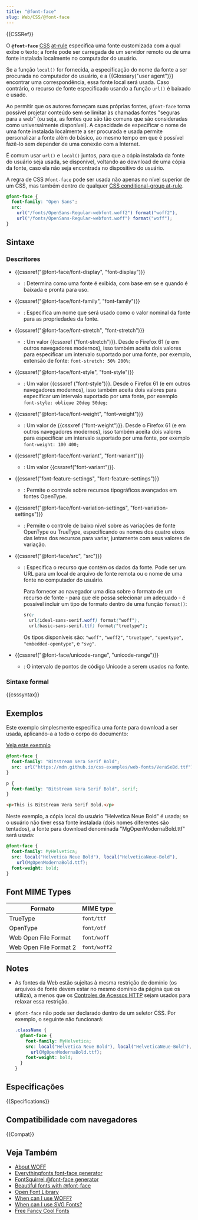 ```yaml
---
title: "@font-face"
slug: Web/CSS/@font-face
---
```


{{CSSRef}}

O **`@font-face`** [CSS](/pt-BR/docs/CSS) [at-rule](/pt-BR/docs/CSS/At-rule) especifica uma fonte customizada com a qual exibe o texto; a fonte pode ser carregada de um servidor remoto ou de uma fonte instalada localmente no computador do usuário.

Se a função `local()` for fornecida, a especificação do nome da fonte a ser procurada no computador do usuário, e a {{Glossary("user agent")}} encontrar uma correspondência, essa fonte local será usada. Caso contrário, o recurso de fonte especificado usando a função `url()` é baixado e usado.

Ao permitir que os autores forneçam suas próprias fontes, `@font-face` torna possível projetar conteúdo sem se limitar às chamadas fontes "seguras para a web" (ou seja, as fontes que são tão comuns que são consideradas como universalmente disponível). A capacidade de especificar o nome de uma fonte instalada localmente a ser procurada e usada permite personalizar a fonte além do básico, ao mesmo tempo em que é possível fazê-lo sem depender de uma conexão com a Internet.

É comum usar `url()` e `local()` juntos, para que a cópia instalada da fonte do usuário seja usada, se disponível, voltando ao download de uma cópia da fonte, caso ela não seja encontrada no dispositivo do usuário.

A regra de CSS `@font-face` pode ser usada não apenas no nível superior de um CSS, mas também dentro de qualquer [CSS conditional-group at-rule](/pt-BR/docs/Web/CSS/At-rule#Conditional_group_rules).

```css
@font-face {
  font-family: "Open Sans";
  src:
    url("/fonts/OpenSans-Regular-webfont.woff2") format("woff2"),
    url("/fonts/OpenSans-Regular-webfont.woff") format("woff");
}
```

## Sintaxe

### Descritores

- {{cssxref("@font-face/font-display", "font-display")}}
  - : Determina como uma fonte é exibida, com base em se e quando é baixada e pronta para uso.
- {{cssxref("@font-face/font-family", "font-family")}}
  - : Especifica um nome que será usado como o valor nominal da fonte para as propriedades da fonte.
- {{cssxref("@font-face/font-stretch", "font-stretch")}}
  - : Um valor {{cssxref ("font-stretch")}}. Desde o Firefox 61 (e em outros navegadores modernos), isso também aceita dois valores para especificar um intervalo suportado por uma fonte, por exemplo, extensão de fonte: `font-stretch: 50% 200%;`
- {{cssxref("@font-face/font-style", "font-style")}}
  - : Um valor {{cssxref ("font-style")}}. Desde o Firefox 61 (e em outros navegadores modernos), isso também aceita dois valores para especificar um intervalo suportado por uma fonte, por exemplo `font-style: oblique 20deg 50deg;`
- {{cssxref("@font-face/font-weight", "font-weight")}}
  - : Um valor de {{cssxref ("font-weight")}}. Desde o Firefox 61 (e em outros navegadores modernos), isso também aceita dois valores para especificar um intervalo suportado por uma fonte, por exemplo `font-weight: 100 400;`
- {{cssxref("@font-face/font-variant", "font-variant")}}
  - : Um valor {{cssxref("font-variant")}}.
- {{cssxref("font-feature-settings", "font-feature-settings")}}
  - : Permite o controle sobre recursos tipográficos avançados em fontes OpenType.
- {{cssxref("@font-face/font-variation-settings", "font-variation-settings")}}
  - : Permite o controle de baixo nível sobre as variações de fonte OpenType ou TrueType, especificando os nomes dos quatro eixos das letras dos recursos para variar, juntamente com seus valores de variação.
- {{cssxref("@font-face/src", "src")}}

  - : Especifica o recurso que contém os dados da fonte. Pode ser um URL para um local de arquivo de fonte remota ou o nome de uma fonte no computador do usuário.

    Para fornecer ao navegador uma dica sobre o formato de um recurso de fonte - para que ele possa selecionar um adequado - é possível incluir um tipo de formato dentro de uma função `format()`:

    ```css
    src:
      url(ideal-sans-serif.woff) format("woff"),
      url(basic-sans-serif.ttf) format("truetype");
    ```

    Os tipos disponíveis são: `"woff"`, `"woff2"`, `"truetype"`, `"opentype"`, `"embedded-opentype"`, e `"svg"`.

- {{cssxref("@font-face/unicode-range", "unicode-range")}}
  - : O intervalo de pontos de código Unicode a serem usados na fonte.

### Sintaxe formal

{{csssyntax}}

## Exemplos

Este exemplo simplesmente especifica uma fonte para download a ser usada, aplicando-a a todo o corpo do documento:

[Veja este exemplo](https://mdn.mozillademos.org/files/7775/webfont-sample.html)

```css
@font-face {
  font-family: "Bitstream Vera Serif Bold";
  src: url("https://mdn.github.io/css-examples/web-fonts/VeraSeBd.ttf");
}

p {
  font-family: "Bitstream Vera Serif Bold", serif;
}
```

```html
<p>This is Bitstream Vera Serif Bold.</p>
```

Neste exemplo, a cópia local do usuário "Helvetica Neue Bold" é usada; se o usuário não tiver essa fonte instalada (dois nomes diferentes são tentados), a fonte para download denominada "MgOpenModernaBold.ttf" será usada:

```css
@font-face {
  font-family: MyHelvetica;
  src: local("Helvetica Neue Bold"), local("HelveticaNeue-Bold"),
    url(MgOpenModernaBold.ttf);
  font-weight: bold;
}
```

## Font MIME Types

| Formato                | MIME type    |
| ---------------------- | ------------ |
| TrueType               | `font/ttf`   |
| OpenType               | `font/otf`   |
| Web Open File Format   | `font/woff`  |
| Web Open File Format 2 | `font/woff2` |

## Notes

- As fontes da Web estão sujeitas à mesma restrição de domínio (os arquivos de fonte devem estar no mesmo domínio da página que os utiliza), a menos que os [Controles de Acessos HTTP](/pt-BR/docs/HTTP_access_control) sejam usados para relaxar essa restrição.
- `@font-face` não pode ser declarado dentro de um seletor CSS. Por exemplo, o seguinte não funcionará:

  ```css example-bad
  .className {
    @font-face {
      font-family: MyHelvetica;
      src: local("Helvetica Neue Bold"), local("HelveticaNeue-Bold"),
        url(MgOpenModernaBold.ttf);
      font-weight: bold;
    }
  }
  ```

## Especificações

{{Specifications}}

## Compatibilidade com navegadores

{{Compat}}

## Veja Também

- [About WOFF](/pt-BR/docs/WOFF)
- [Everythingfonts font-face generator](https://everythingfonts.com/font-face)
- [FontSquirrel @font-face generator](http://www.fontsquirrel.com/fontface/generator)
- [Beautiful fonts with @font-face](http://hacks.mozilla.org/2009/06/beautiful-fonts-with-font-face/)
- [Open Font Library](http://openfontlibrary.org/)
- [When can I use WOFF?](http://caniuse.com/woff)
- [When can I use SVG Fonts?](http://caniuse.com/svg-fonts)
- [Free Fancy Cool Fonts](https://coolfont.org)

